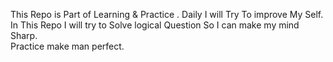 This Repo is Part of Learning & Practice . Daily I will Try To improve My Self. In This Repo I will try to Solve logical Question So I can make my mind Sharp.  
Practice make man perfect.
